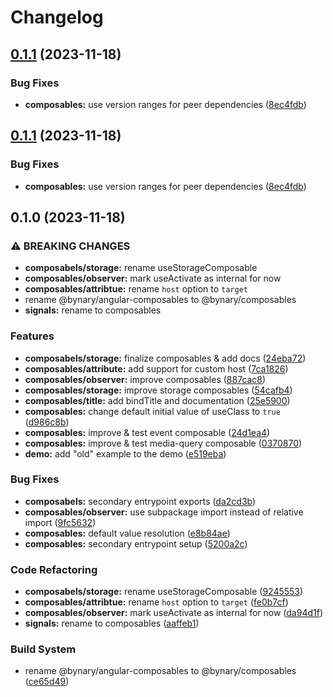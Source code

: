 # Changelog

## [0.1.1](https://github.com/bynaryDE/angular-extensions/compare/composables-v0.1.0...composables-v0.1.1) (2023-11-18)


### Bug Fixes

* **composables:** use version ranges for peer dependencies ([8ec4fdb](https://github.com/bynaryDE/angular-extensions/commit/8ec4fdba0b38bc1502599ad01a479920cedcbb46))

## [0.1.1](https://github.com/bynaryDE/angular-extensions/compare/composables-v0.1.0...composables-v0.1.1) (2023-11-18)


### Bug Fixes

* **composables:** use version ranges for peer dependencies ([8ec4fdb](https://github.com/bynaryDE/angular-extensions/commit/8ec4fdba0b38bc1502599ad01a479920cedcbb46))

## 0.1.0 (2023-11-18)


### ⚠ BREAKING CHANGES

* **composabels/storage:** rename useStorageComposable
* **composables/observer:** mark useActivate as internal for now
* **composables/attribtue:** rename `host` option to `target`
* rename @bynary/angular-composables to @bynary/composables
* **signals:** rename to composables

### Features

* **composabels/storage:** finalize composables & add docs ([24eba72](https://github.com/bynaryDE/angular-extensions/commit/24eba7265ff637b39dc9a227f779d18f2a0e9388))
* **composables/attribute:** add support for custom host ([7ca1826](https://github.com/bynaryDE/angular-extensions/commit/7ca1826ec07e0c120ea812a0b05b074f44e51b1a))
* **composables/observer:** improve composables ([887cac8](https://github.com/bynaryDE/angular-extensions/commit/887cac855d4ad727507b7db212cf99f660c7e3b4))
* **composables/storage:** improve storage composables ([54cafb4](https://github.com/bynaryDE/angular-extensions/commit/54cafb45f6f09c9dfe26caf9c67a1da46e5666f6))
* **composables/title:** add bindTitle and documentation ([25e5900](https://github.com/bynaryDE/angular-extensions/commit/25e5900a65dacd4ed49aca942db96c98fdb9f0d4))
* **composables:** change default initial value of useClass to `true` ([d986c8b](https://github.com/bynaryDE/angular-extensions/commit/d986c8bfe0c8832c43d1fa925381642f4ab1c61d))
* **composables:** improve & test event composable ([24d1ea4](https://github.com/bynaryDE/angular-extensions/commit/24d1ea4098b3216b139967eda234a99cfffa9c0f))
* **composables:** improve & test media-query composable ([0370870](https://github.com/bynaryDE/angular-extensions/commit/037087013d8f5f745ceaedc1b6235ba36a984e79))
* **demo:** add "old" example to the demo ([e519eba](https://github.com/bynaryDE/angular-extensions/commit/e519ebae94ccfdeb3f42c2553e92874f045ba68d))


### Bug Fixes

* **composabels:** secondary entrypoint exports ([da2cd3b](https://github.com/bynaryDE/angular-extensions/commit/da2cd3b1a11a00897114e40f52deccb3de0e84cb))
* **composables/observer:** use subpackage import instead of relative import ([9fc5632](https://github.com/bynaryDE/angular-extensions/commit/9fc56327d02b38e02d75d1f5beac5a0b0191120a))
* **composables:** default value resolution ([e8b84ae](https://github.com/bynaryDE/angular-extensions/commit/e8b84ae40ac5cdeb1a4d59b5c4f06fed3d138b13))
* **composables:** secondary entrypoint setup ([5200a2c](https://github.com/bynaryDE/angular-extensions/commit/5200a2c8678b9711855033be780b55482d93f9a0))


### Code Refactoring

* **composabels/storage:** rename useStorageComposable ([9245553](https://github.com/bynaryDE/angular-extensions/commit/92455533bbea77cd88405e75c70e58d48cd91ffa))
* **composables/attribtue:** rename `host` option to `target` ([fe0b7cf](https://github.com/bynaryDE/angular-extensions/commit/fe0b7cf685f0fdced8502ff8b94ea5d1a98b9b41))
* **composables/observer:** mark useActivate as internal for now ([da94d1f](https://github.com/bynaryDE/angular-extensions/commit/da94d1fe14c54d769c72afe6e5f56c3a9499ea06))
* **signals:** rename to composables ([aaffeb1](https://github.com/bynaryDE/angular-extensions/commit/aaffeb18a8585f840ea9012fac687a3b61213a0c))


### Build System

* rename @bynary/angular-composables to @bynary/composables ([ce65d49](https://github.com/bynaryDE/angular-extensions/commit/ce65d49f0a04dedc9c4da2e60a4199cbd6abf9aa))
